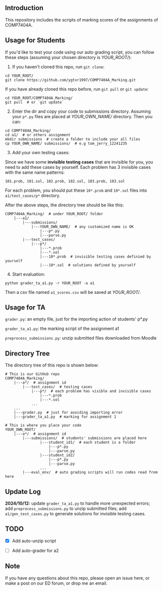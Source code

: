 ## Introduction

This repository includes the scripts of marking scores of the assignments of COMP7404A.


## Usage for Students

If you'd like to test your code using our auto grading script, you can follow these steps (assuming your chosen directory is *YOUR_ROOT/*):

1. If you haven't cloned this repo, run `git clone`:
```shell
cd YOUR_ROOT/
git clone https://github.com/ygtxr1997/COMP7404A_Marking.git
```
If you have already cloned this repo before, run `git pull` or `git update`:
```shell
cd YOUR_ROOT/COMP7404A_Marking/
git pull  # or `git update`
```

2. Enter the dir and copy your code to submissions directory.
Assuming your `p*.py` files are placed at *YOUR_OWN_NAME/* directory.
Then you can:
```shell
cd COMP7404A_Marking/
cd a1/  # or others assignment
mkdir submissions  # create a folder to include your all files
cp YOUR_OWN_NAME/ submissions/  # e.g tom_jerry_12241235
```

3. Add your own testing cases:

Since we have some **invisible testing cases** that are invisible for you, you need to add these cases by yourself. Each problem has 3 invisible cases with the same name patterns:
```shell
101.prob, 101.sol, 102.prob, 102.sol, 103.prob, 103.sol
```
For each problem, you should put these `10*.prob` and `10*.sol` files into `a1/test_cases/p*` directory.

After the above steps, the directory tree should be like this:
```shell
COMP7404A_Marking/  # under YOUR_ROOT/ folder
    |---a1/
        |---submissions/
            |---YOUR_OWN_NAME/  # any customized name is OK
                |---p*.py
                |---parse.py
        |---test_cases/
            |---p*/
                |---*.prob
                |---*.sol
                |---10*.prob  # invisible testing cases definied by yourself
                |---10*.sol  # solutions defined by yourself
```

4. Start evaluation:
```shell
python grader_ta_a1.py -r YOUR_ROOT -a a1
```
Then a csv file named `a1_scores.csv` will be saved at *YOUR_ROOT/*.


## Usage for TA

`grader.py`: an empty file, just for the importing action of students' p*.py

`grader_ta_a1.py`: the marking script of the assignment a1

`preprocess_submissions.py`: unzip submitted files downloaded from Moodle


## Directory Tree

The directory tree of this repo is shown below:

```shell
# This is our GitHub repo
COMP7404A_Marking/
    |---a*/  # assignment id
        |---test_cases/  # testing cases
            |---p*/  # each problem has visible and invisible cases
                |---*.prob
                |---*.sol
            ...
    ...
    |---grader.py  # just for avoiding importing error
    |---grader_ta_a1.py  # marking for assignment 1

# This is where you place your code
YOUR_OWN_ROOT/
    |---a*/  # assignment id
        |---submissions/  # students' submissions are placed here
                |---student_id1/  # each student is a folder
                    |---p*.py
                    |---parse.py
                |---student_id2/
                    |---p*.py
                    |---parse.py
                ...
        |---eval_env/  # auto grading scripts will run codes read from here
```

## Update Log

**2024/10/12:** update `grader_ta_a1.py` to handle more unexpected errors; 
add `preprocess_submissions.py` to unzip submitted files; add `a1/gen_test_cases.py` to generate solutions for invisible testing cases.

## TODO

- [X] Add auto-unzip script

- [ ] Add auto-grader for a2

## Note

If you have any questions about this repo, please open an issue here,
or make a post on our ED forum, or drop me an email.
